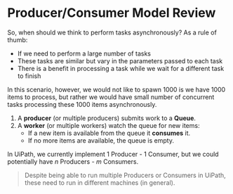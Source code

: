 # Producer/Consumer Model Review

So, when should we think to perform tasks asynchronously? As a rule of thumb:

- If we need to perform a large number of tasks
- These tasks are similar but vary in the parameters passed to each task
- There is a benefit in processing a task while we wait for a different task to finish

In this scenario, however, we would not like to spawn $1000$ is we have $1000$ items to process, but rather we would have small number of concurrent tasks processing these $1000$ items asynchronously.

1. A **producer** (or multiple producers) submits work to a **Queue**.
2. A **worker** (or multiple workers) watch the queue for new items:
   - If a new item is available from the queue it **consumes** it.
   - If no more items are available, the queue is empty.

In UiPath, we currently implement 1 Producer - 1 Consumer, but we could potentially have $n$ Producers - $m$ Consumers.

> Despite being able to run multiple Producers or Consumers in UiPath, these need to run in different machines (in general).
